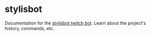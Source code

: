 # stylisbot

Documentation for the [stylisbot twitch bot](https://github.com/oicleevan/stylisbot). Learn about the project's history, commands, etc.
